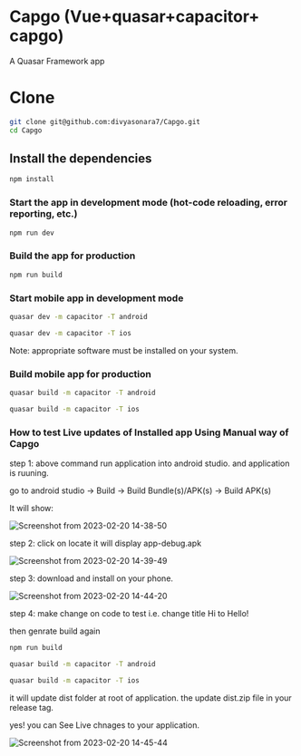 # Capgo (Vue+quasar+capacitor+ capgo)

A Quasar Framework app

# Clone 
```bash
git clone git@github.com:divyasonara7/Capgo.git
cd Capgo
```

## Install the dependencies
```bash
npm install
```

### Start the app in development mode (hot-code reloading, error reporting, etc.)
```bash
npm run dev
```


### Build the app for production
```bash
npm run build
```

### Start mobile app in development mode 
```bash
quasar dev -m capacitor -T android

quasar dev -m capacitor -T ios
```
Note: appropriate software must be installed on your system.


### Build mobile app for production
```bash
quasar build -m capacitor -T android

quasar build -m capacitor -T ios
```


### How to test Live updates of Installed app Using Manual way of Capgo

step 1: above command run application into android studio. and application is ruuning.

go to android studio -> Build ->  Build Bundle(s)/APK(s) -> Build APK(s)

It will show:

![Screenshot from 2023-02-20 14-38-50](https://user-images.githubusercontent.com/116076511/220064612-81a8162e-ffce-4a3d-ae64-b200a5fca0d2.png)


 step 2: click on locate  it will  display app-debug.apk

![Screenshot from 2023-02-20 14-39-49](https://user-images.githubusercontent.com/116076511/220064654-f0845883-3153-46a5-8001-3f9ecbc2c10b.png)


step 3: download and install on your phone.

![Screenshot from 2023-02-20 14-44-20](https://user-images.githubusercontent.com/116076511/220064700-ec7e9295-62b3-4dc8-816e-fc358382d0f2.png)



step 4: make change on code to test i.e. change title Hi to Hello!

then genrate build again 

```bash
npm run build
```

```bash
quasar build -m capacitor -T android

quasar build -m capacitor -T ios
```

it will update dist folder at root of application. the update dist.zip file in your release tag.

yes! you can See Live chnages to your application.

![Screenshot from 2023-02-20 14-45-44](https://user-images.githubusercontent.com/116076511/220064819-8667400d-f3b8-4670-8e10-43ccc952f7b5.png)

